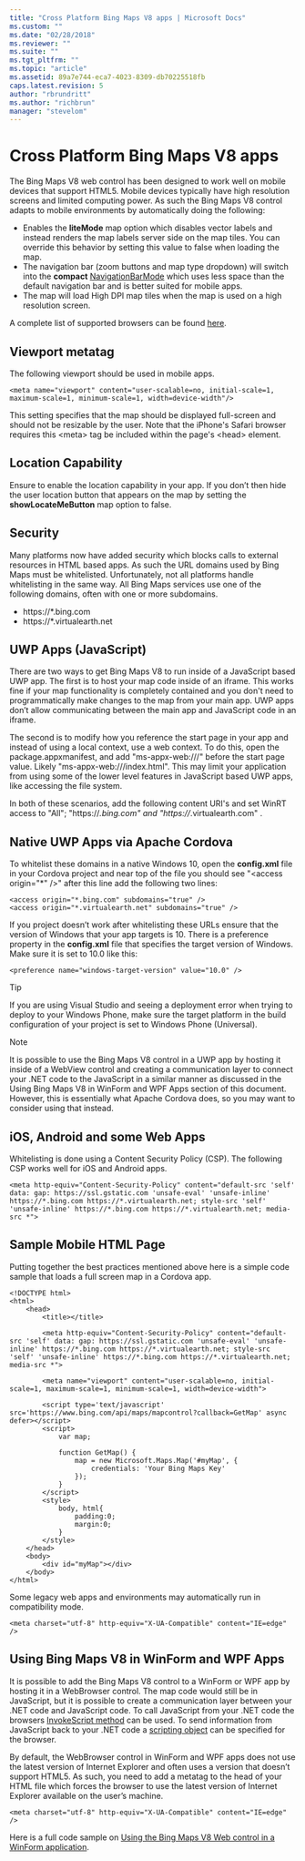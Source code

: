 ```yaml
---
title: "Cross Platform Bing Maps V8 apps | Microsoft Docs"
ms.custom: ""
ms.date: "02/28/2018"
ms.reviewer: ""
ms.suite: ""
ms.tgt_pltfrm: ""
ms.topic: "article"
ms.assetid: 89a7e744-eca7-4023-8309-db70225518fb
caps.latest.revision: 5
author: "rbrundritt"
ms.author: "richbrun"
manager: "stevelom"
---
```

# Cross Platform Bing Maps V8 apps
The Bing Maps V8 web control has been designed to work well on mobile devices that support HTML5. Mobile devices typically have high resolution screens and limited computing power. As such the Bing Maps V8 control adapts to mobile environments by automatically doing the following:

* Enables the **liteMode** map option which disables vector labels and instead renders the map labels server side on the map tiles. You can override this behavior by setting this value to false when loading the map.
* The navigation bar (zoom buttons and map type dropdown) will switch into the **compact** [NavigationBarMode](../v8-web-control/navigationbarmode-enumeration.md) which uses less space than the default navigation bar and is better suited for mobile apps.
* The map will load High DPI map tiles when the map is used on a high resolution screen.

A complete list of supported browsers can be found [here](../v8-web-control/supported-browsers.md).

## Viewport metatag

The following viewport should be used in mobile apps.

```
<meta name="viewport" content="user-scalable=no, initial-scale=1, maximum-scale=1, minimum-scale=1, width=device-width"/>
```

This setting specifies that the map should be displayed full-screen and should not be resizable by the user. Note that the iPhone's Safari browser requires this &lt;meta&gt; tag be included within the page's &lt;head&gt; element.

## Location Capability

Ensure to enable the location capability in your app. If you don’t then hide the user location button that appears on the map by setting the **showLocateMeButton** map option to false.

## Security

Many platforms now have added security which blocks calls to external resources in HTML based apps. As such the URL domains used by Bing Maps must be whitelisted. Unfortunately, not all platforms handle whitelisting in the same way. All Bing Maps services use one of the following domains, often with one or more subdomains.

* https://\*.bing.com
* https://\*.virtualearth.net

## UWP Apps (JavaScript)

There are two ways to get Bing Maps V8 to run inside of a JavaScript based UWP app. The first is to host your map code inside of an iframe. This works fine if your map functionality is completely contained and you don't need to programmatically make changes to the map from your main app. UWP apps don’t allow communicating between the main app and JavaScript code in an iframe.

The second is to modify how you reference the start page in your app and instead of using a local context, use a web context. To do this, open the package.appxmanifest, and add "ms-appx-web:///" before the start page value. Likely "ms-appx-web:///index.html". This may limit your application from using some of the lower level features in JavaScript based UWP apps, like accessing the file system.

In both of these scenarios, add the following content URI's and set WinRT access to "All"; "https://*.bing.com" and "https://*.virtualearth.com" .

## Native UWP Apps via Apache Cordova

To whitelist these domains in a native Windows 10, open the **config.xml** file in your Cordova project and near top of the file you should see "&lt;access origin="\*" /&gt;" after this line add the following two lines:

```
<access origin="*.bing.com" subdomains="true" />
<access origin="*.virtualearth.net" subdomains="true" />
```

If you project doesn’t work after whitelisting these URLs ensure that the version of Windows that your app targets is 10. There is a preference property in the **config.xml** file that specifies the target version of Windows. Make sure it is set to 10.0 like this:

```
<preference name="windows-target-version" value="10.0" />
```

> [!TIP]
> If you are using Visual Studio and seeing a deployment error when trying to deploy to your Windows Phone, make sure the target platform in the build configuration of your project is set to Windows Phone (Universal).

> [!NOTE]
> It is possible to use the Bing Maps V8 control in a UWP app by hosting it inside of a WebView control and creating a communication layer to connect your .NET code to the JavaScript in a similar manner as discussed in the Using Bing Maps V8 in WinForm and WPF Apps section of this document. However, this is essentially what Apache Cordova does, so you may want to consider using that instead.

## iOS, Android and some Web Apps

Whitelisting is done using a Content Security Policy (CSP). The following CSP works well for iOS and Android apps.

```
<meta http-equiv="Content-Security-Policy" content="default-src 'self' data: gap: https://ssl.gstatic.com 'unsafe-eval' 'unsafe-inline' https://*.bing.com https://*.virtualearth.net; style-src 'self' 'unsafe-inline' https://*.bing.com https://*.virtualearth.net; media-src *">
```

## Sample Mobile HTML Page

Putting together the best practices mentioned above here is a simple code sample that loads a full screen map in a Cordova app.

```
<!DOCTYPE html>
<html>
    <head>
        <title></title>

        <meta http-equiv="Content-Security-Policy" content="default-src 'self' data: gap: https://ssl.gstatic.com 'unsafe-eval' 'unsafe-inline' https://*.bing.com https://*.virtualearth.net; style-src 'self' 'unsafe-inline' https://*.bing.com https://*.virtualearth.net; media-src *">
        
        <meta name="viewport" content="user-scalable=no, initial-scale=1, maximum-scale=1, minimum-scale=1, width=device-width">

        <script type='text/javascript' src='https://www.bing.com/api/maps/mapcontrol?callback=GetMap' async defer></script>
        <script>
            var map;

            function GetMap() {
                map = new Microsoft.Maps.Map('#myMap', {
                    credentials: 'Your Bing Maps Key'
                });
            }
        </script>
        <style>
            body, html{
                padding:0;
                margin:0;
            }
        </style>
    </head>
    <body>
        <div id="myMap"></div>
    </body>
</html>
```

Some legacy web apps and environments may automatically run in compatibility mode. 

```
<meta charset="utf-8" http-equiv="X-UA-Compatible" content="IE=edge" />
```

## Using Bing Maps V8 in WinForm and WPF Apps

It is possible to add the Bing Maps V8 control to a WinForm or WPF app by hosting it in a WebBrowser control. The map code would still be in JavaScript, but it is possible to create a communication layer between your .NET code and JavaScript code. To call JavaScript from your .NET code the browsers [InvokeScript method](https://msdn.microsoft.com/library/4b1a88bz(v=vs.110).aspx) can be used. To send information from JavaScript back to your .NET code a [scripting object](https://msdn.microsoft.com/library/system.windows.forms.webbrowser.objectforscripting(v=vs.110).aspx) can be specified for the browser.

By default, the WebBrowser control in WinForm and WPF apps does not use the latest version of Internet Explorer and often uses a version that doesn’t support HTML5. As such, you need to add a metatag to the head of your HTML file which forces the browser to use the latest version of Internet Explorer available on the user’s machine.

```
<meta charset="utf-8" http-equiv="X-UA-Compatible" content="IE=edge" />
```

Here is a full code sample on [Using the Bing Maps V8 Web control in a WinForm application](https://code.msdn.microsoft.com/Using-the-Bing-Maps-V8-Web-07e21f3a?redir=0).
